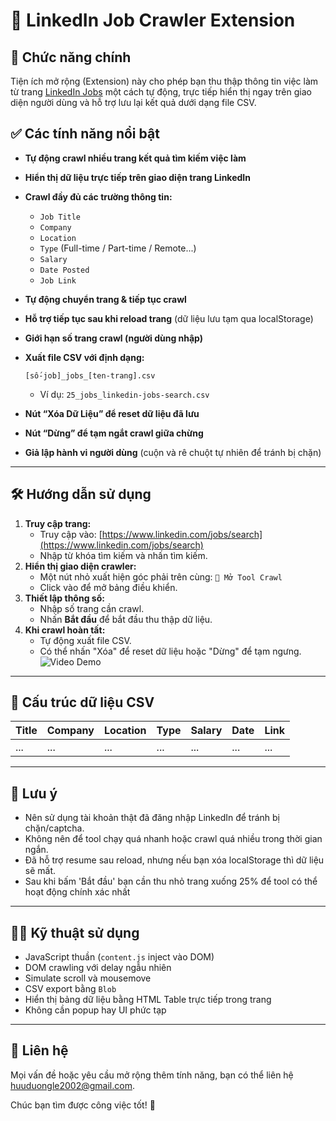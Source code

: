 # 📘 LinkedIn Job Crawler Extension

## 🚀 Chức năng chính

Tiện ích mở rộng (Extension) này cho phép bạn thu thập thông tin việc làm từ trang [LinkedIn Jobs](https://www.linkedin.com/jobs/) một cách tự động, trực tiếp hiển thị ngay trên giao diện người dùng và hỗ trợ lưu lại kết quả dưới dạng file CSV.

## ✅ Các tính năng nổi bật

* **Tự động crawl nhiều trang kết quả tìm kiếm việc làm**
* **Hiển thị dữ liệu trực tiếp trên giao diện trang LinkedIn**
* **Crawl đầy đủ các trường thông tin:**

  * `Job Title`
  * `Company`
  * `Location`
  * `Type` (Full-time / Part-time / Remote...)
  * `Salary`
  * `Date Posted`
  * `Job Link`
* **Tự động chuyển trang & tiếp tục crawl**
* **Hỗ trợ tiếp tục sau khi reload trang** (dữ liệu lưu tạm qua localStorage)
* **Giới hạn số trang crawl (người dùng nhập)**
* **Xuất file CSV với định dạng:**

  ```
  [số-job]_jobs_[ten-trang].csv
  ```

  * Ví dụ: `25_jobs_linkedin-jobs-search.csv`
* **Nút “Xóa Dữ Liệu” để reset dữ liệu đã lưu**
* **Nút “Dừng” để tạm ngắt crawl giữa chừng**
* **Giả lập hành vi người dùng** (cuộn và rê chuột tự nhiên để tránh bị chặn)

---

## 🛠 Hướng dẫn sử dụng

1. **Truy cập trang:**
   * Truy cập vào: [https://www.linkedin.com/jobs/search](https://www.linkedin.com/jobs/search)
   * Nhập từ khóa tìm kiếm và nhấn tìm kiếm.
2. **Hiển thị giao diện crawler:**
   * Một nút nhỏ xuất hiện góc phải trên cùng: `🧰 Mở Tool Crawl`
   * Click vào để mở bảng điều khiển.
3. **Thiết lập thông số:**
   * Nhập số trang cần crawl.
   * Nhấn **Bắt đầu** để bắt đầu thu thập dữ liệu.
4. **Khi crawl hoàn tất:**
   * Tự động xuất file CSV.
   * Có thể nhấn "Xóa" để reset dữ liệu hoặc "Dừng" để tạm ngưng.
     ![Video Demo](https://example.com/path/to/video.gif)

---

## 📂 Cấu trúc dữ liệu CSV

| Title | Company | Location | Type | Salary | Date | Link |
| ----- | ------- | -------- | ---- | ------ | ---- | ---- |
| ...   | ...     | ...      | ...  | ...    | ...  | ...  |

---

## 📌 Lưu ý

* Nên sử dụng tài khoản thật đã đăng nhập LinkedIn để tránh bị chặn/captcha.
* Không nên để tool chạy quá nhanh hoặc crawl quá nhiều trong thời gian ngắn.
* Đã hỗ trợ resume sau reload, nhưng nếu bạn xóa localStorage thì dữ liệu sẽ mất.
* Sau khi bấm 'Bắt đầu' bạn cần thu nhỏ trang xuống 25% để tool có thể hoạt động chính xác nhất

---

## 🧑‍💻 Kỹ thuật sử dụng

* JavaScript thuần (`content.js` inject vào DOM)
* DOM crawling với delay ngẫu nhiên
* Simulate scroll và mousemove
* CSV export bằng `Blob`
* Hiển thị bảng dữ liệu bằng HTML Table trực tiếp trong trang
* Không cần popup hay UI phức tạp

---

## 📧 Liên hệ

Mọi vấn đề hoặc yêu cầu mở rộng thêm tính năng, bạn có thể liên hệ [huuduongle2002@gmail.com](huuduongle2002@gmail.com).

Chúc bạn tìm được công việc tốt! 🚀
